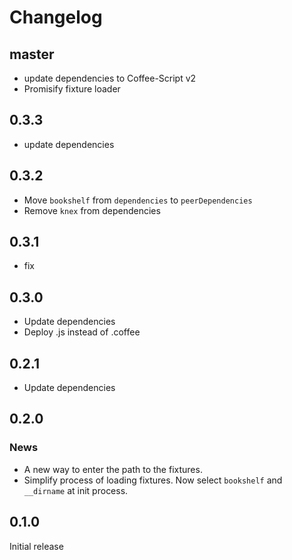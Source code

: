 # Changelog

## master

* update dependencies to Coffee-Script v2
* Promisify fixture loader

## 0.3.3

* update dependencies

## 0.3.2

* Move ``bookshelf`` from `dependencies` to `peerDependencies`
* Remove ``knex`` from dependencies

## 0.3.1

* fix

## 0.3.0

* Update dependencies
* Deploy .js instead of .coffee

## 0.2.1

* Update dependencies

## 0.2.0

### News

* A new way to enter the path to the fixtures.
* Simplify process of loading fixtures. Now select `bookshelf` and `__dirname` at init process.

## 0.1.0

Initial release
